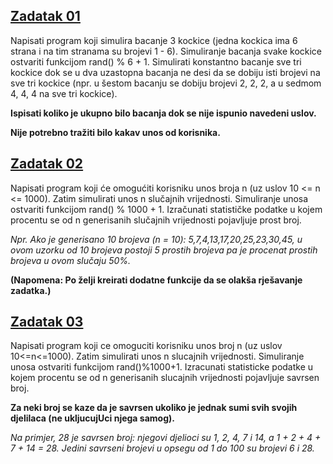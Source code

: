 ## [**Zadatak 01**](01.cpp)
 
 Napisati program koji simulira bacanje 3 kockice (jedna kockica ima 6 strana i na tim stranama su brojevi 1 - 6). Simuliranje bacanja svake kockice ostvariti funkcijom rand() % 6 + 1. Simulirati konstantno bacanje sve tri kockice dok se u dva uzastopna bacanja ne desi da se dobiju isti brojevi na sve tri kockice (npr. u šestom bacanju se dobiju brojevi 2, 2, 2, a u sedmom 4, 4, 4 na sve tri kockice).

**Ispisati koliko je ukupno bilo bacanja dok se nije ispunio navedeni uslov.**

**Nije potrebno tražiti bilo kakav unos od korisnika.**

 ## [**Zadatak 02**](02.cpp)
 
 Napisati program koji će omogućiti korisniku unos broja n (uz uslov 10 <= n <= 1000). Zatim simulirati unos n slučajnih vrijednosti. Simuliranje unosa ostvariti funkcijom rand() % 1000 + 1. Izračunati statističke podatke u kojem procentu se od n generisanih slučajnih vrijednosti pojavljuje prost broj.

*Npr. Ako je generisano 10 brojeva (n = 10): 5,7,4,13,17,20,25,23,30,45, u ovom uzorku od 10 brojeva postoji 5 prostih brojeva pa je procenat prostih brojeva u ovom slučaju 50%.*

**(Napomena: Po želji kreirati dodatne funkcije da se olakša rješavanje zadatka.)**

 ## [**Zadatak 03**](03.cpp)
 
 Napisati program koji ce omoguciti korisniku unos broj n (uz uslov 10<=n<=1000). Zatim simulirati unos n slucajnih vrijednosti. Simuliranje unosa ostvariti funkcijom rand()%1000+1. Izracunati statisticke podatke u kojem procentu se od n generisanih slucajnih vrijednosti pojavljuje savrsen broj. 
 
**Za neki broj se kaze da je savrsen ukoliko je jednak sumi svih svojih djelilaca (ne ukljucujUci njega samog).**

*Na primjer, 28 je savrsen broj: njegovi djelioci su 1, 2, 4, 7 i 14, a 1 + 2 + 4 + 7 + 14 = 28. Jedini savrseni brojevi u opsegu od 1 do 100 su brojevi 6 i 28.*
 
 

